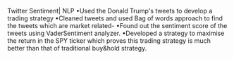 Twitter Sentiment| NLP
•Used the Donald Trump's tweets to develop a trading strategy
•Cleaned tweets and used Bag of words approach to find the tweets which are market related-
•Found out the sentiment score of the tweets using VaderSentiment analyzer.
•Developed a strategy to maximise the return in the SPY ticker which proves this trading strategy is much better than that of traditional
buy&hold strategy.
